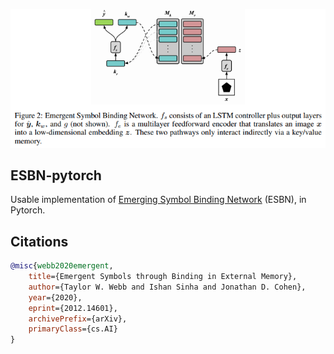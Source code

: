 <img src="./esbn.png" width="600px"></img>

## ESBN-pytorch

Usable implementation of <a href="https://arxiv.org/abs/2012.14601">Emerging Symbol Binding Network</a> (ESBN), in Pytorch.

## Citations

```bibtex
@misc{webb2020emergent,
    title={Emergent Symbols through Binding in External Memory}, 
    author={Taylor W. Webb and Ishan Sinha and Jonathan D. Cohen},
    year={2020},
    eprint={2012.14601},
    archivePrefix={arXiv},
    primaryClass={cs.AI}
}
```

